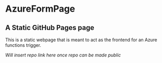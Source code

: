 # AzureFormPage

## A Static GitHub Pages page

This is a static webpage that is meant to act as the frontend for an Azure functions trigger. 


*Will insert repo link here once repo can be made public*
